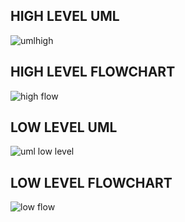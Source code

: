 ## HIGH LEVEL UML
![umlhigh](https://user-images.githubusercontent.com/68550769/153440276-f2c6a1cb-bcc4-4a94-b64c-d87bb9ae4ac9.png)

## HIGH LEVEL FLOWCHART
![high flow](https://user-images.githubusercontent.com/68550769/153441829-f80553a4-c228-4c68-b872-a4b210686dc9.png)

## LOW LEVEL UML
![uml low level](https://user-images.githubusercontent.com/68550769/153440484-d1b58fc4-0cdb-4c55-a168-a2d60accafbb.png)

## LOW LEVEL FLOWCHART
![low flow](https://user-images.githubusercontent.com/68550769/153440528-be9e4dbc-20be-4b79-9132-bcde5536e924.jpg)

